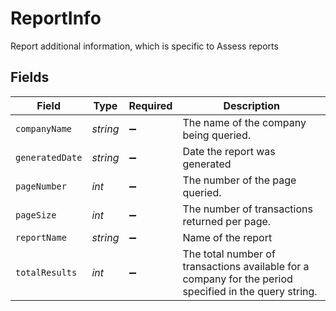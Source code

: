 # ReportInfo

Report additional information, which is specific to Assess reports


## Fields

| Field                                                                                                  | Type                                                                                                   | Required                                                                                               | Description                                                                                            |
| ------------------------------------------------------------------------------------------------------ | ------------------------------------------------------------------------------------------------------ | ------------------------------------------------------------------------------------------------------ | ------------------------------------------------------------------------------------------------------ |
| `companyName`                                                                                          | *string*                                                                                               | :heavy_minus_sign:                                                                                     | The name of the company being queried.                                                                 |
| `generatedDate`                                                                                        | *string*                                                                                               | :heavy_minus_sign:                                                                                     | Date the report was generated                                                                          |
| `pageNumber`                                                                                           | *int*                                                                                                  | :heavy_minus_sign:                                                                                     | The number of the page queried.                                                                        |
| `pageSize`                                                                                             | *int*                                                                                                  | :heavy_minus_sign:                                                                                     | The number of transactions returned per page.                                                          |
| `reportName`                                                                                           | *string*                                                                                               | :heavy_minus_sign:                                                                                     | Name of the report                                                                                     |
| `totalResults`                                                                                         | *int*                                                                                                  | :heavy_minus_sign:                                                                                     | The total number of transactions available for a company for the period specified in the query string. |